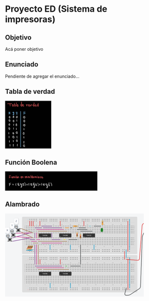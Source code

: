 # Proyecto ED (Sistema de impresoras)

## Objetivo
Acá poner objetivo

## Enunciado
Pendiente de agregar el enunciado...

## Tabla de verdad
<img src="img/tablaDeVerdad.jpg" alt="Conexión de led" width="30%"> 

## Función Boolena
<img src="img/funcion.jpg" alt="Conexión de led" width="60%"> 

## Alambrado

<img src="img/alamabrado_proyecto.png" alt="Conexión de led" width="90%"> 